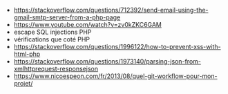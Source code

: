 - https://stackoverflow.com/questions/712392/send-email-using-the-gmail-smtp-server-from-a-php-page
- https://www.youtube.com/watch?v=zv0kZKC6GAM
- escape SQL injections PHP
- vérifications que coté PHP
- https://stackoverflow.com/questions/1996122/how-to-prevent-xss-with-html-php
- https://stackoverflow.com/questions/1973140/parsing-json-from-xmlhttprequest-responsejson
- https://www.nicoespeon.com/fr/2013/08/quel-git-workflow-pour-mon-projet/
